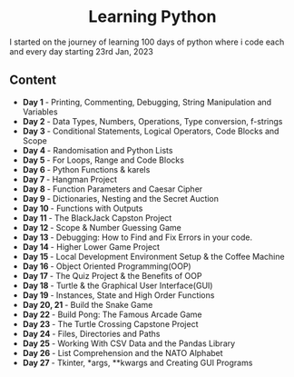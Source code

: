 <h1 align="center">
  Learning Python
</h1>

I started on the journey of learning 100 days of python where i code each and every day starting 23rd Jan, 2023

## Content

- <b>Day 1 </b> - Printing, Commenting, Debugging, String Manipulation and Variables
- <b>Day 2 </b> - Data Types, Numbers, Operations, Type conversion, f-strings
- <b>Day 3 </b> - Conditional Statements, Logical Operators, Code Blocks and Scope
- <b>Day 4 </b> - Randomisation and Python Lists
- <b>Day 5 </b> - For Loops, Range and Code Blocks
- <b>Day 6 </b> - Python Functions & karels
- <b>Day 7 </b> - Hangman Project
- <b>Day 8 </b> - Function Parameters and Caesar Cipher
- <b>Day 9 </b> - Dictionaries, Nesting and the Secret Auction
- <b>Day 10 </b> - Functions with Outputs
- <b>Day 11 </b> - The BlackJack Capston Project
- <b>Day 12 </b> - Scope & Number Guessing Game
- <b>Day 13 </b> - Debugging: How to Find and Fix Errors in your code.
- <b>Day 14 </b> - Higher Lower Game Project
- <b>Day 15 </b> - Local Development Environment Setup & the Coffee Machine
- <b>Day 16 </b> - Object Oriented Programming(OOP)
- <b>Day 17 </b> - The Quiz Project & the Benefits of OOP
- <b>Day 18 </b> - Turtle & the Graphical User Interface(GUI)
- <b>Day 19 </b> - Instances, State and High Order Functions
- <b>Day 20, 21 </b> - Build the Snake Game
- <b>Day 22 </b> - Build Pong: The Famous Arcade Game
- <b>Day 23 </b> - The Turtle Crossing Capstone Project
- <b>Day 24 </b> - Files, Directories and Paths
- <b>Day 25 </b> - Working With CSV Data and the Pandas Library
- <b>Day 26 </b> - List Comprehension and the NATO Alphabet
- <b>Day 27 </b> - Tkinter, \*args, \*\*kwargs and Creating GUI Programs
